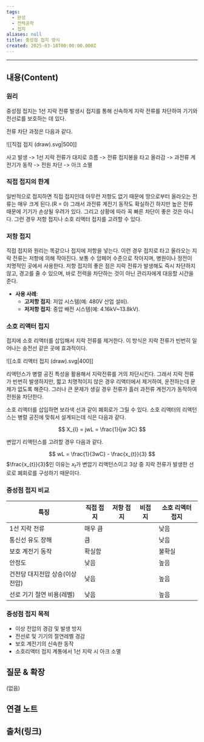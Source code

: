 ```yaml
---
tags:
  - 완성
  - 전력공학
  - 접지
aliases: null
title: 중성점 접지 방식
created: 2025-03-18T00:00:00.000Z
---
```


---

## 내용(Content)

### 원리

중성점 접지는 1선 지락 전류 발생시 접지를 통해 신속하게 지락 전류를 차단하여 기기와 전선로를 보호하는 데 있다.

전류 차단 과정은 다음과 같다.

![[직접 접지 (draw).svg|500]]

사고 발생 -> 1선 지락 전류가 대지로 흐름 -> 전류 접지봉을 타고 올라감 ->  과전류 계전기가 동작 -> 전원 차단 -> 아크 소멸

### 직접 접지의 한계

일반적으로 접지하면 직접 접지인데 아무런 저항도 없기 때문에 땅으로부터 올라오는 전류는 매우 크게 된다.(R = 0) 그래서 과전류 계전기 동작도 확실하긴 하지만 높은 전류 때문에 기기가 손상될 우려가 있다. 그리고 상황에 따라 꼭 빠른 차단이 좋은 것은 아니다. 그런 경우 저항 접지나 소호 리액터 접지를 고려할 수 있다.


### 저항 접지

직접 접지와 원리는 똑같으나 접지에 저항을 넣는다. 이런 경우 접지로 타고 올라오는 지락 전류는 저항에 의해 작아진다. 보통 수 암페어 수준으로 작아지며, 병원이나 정전이 치명적인 곳에서 사용한다. 저항 접지의 좋은 점은 지락 전류가 발생해도 즉시 차단하지 않고, 경고를 줄 수 있으며, 바로 전력을 차단하는 것이 아닌 관리자에게 대응할 시간을 준다.

- **사용 사례**:
    - **고저항 접지**: 저압 시스템(예: 480V 산업 설비).
    - **저저항 접지**: 중압 배전 시스템(예: 4.16kV~13.8kV).


### 소호 리액터 접지

접지에 소호 리액터를 삽입해서 지락 전류를 제거한다. 이 방식은 지락 전류가 빈번히 일어나는 송전선 같은 곳에 효과적이다. 


![[소호 리액터 접지 (draw).svg|400]]

리액턴스가 병렬 공진 특성을 활용해서 지락전류를 거의 차단시킨다. 그래서 지락 전류가 빈번히 발생하지만, 짧고 치명적이지 않은 경우 리액터에서 제거하여, 운전하는데 문제가 없도록 해준다. 그러나 큰 문제가 생길 경우 전류가 흘러 과전류 계전기가 동작하여 전원을 차단한다.

소호 리액터를 삽입하면 보라색 선과 같이 폐회로가 그릴 수 있다. 소호 리액터의 리액턴스는 병렬 공진에 맞춰서 설계되는데 식은 다음과 같다.

$$
X_{l} = jwL = \frac{1}{jw 3C}
$$

변압기 리액턴스를 고려할 경우 다음과 같다.

$$
wL = \frac{1}{3wC} - \frac{x_{t}}{3}
$$
$\frac{x_{t}}{3}$인 이유는 $x_{t}$가 변압기 리액턴스이고 3상 중 지락 전류가 발생한 선로로 폐회로를 구성하기 때문이다.

### 중성점 접지 비교


| 특징                 | 직접 접지 | 저항 접지 | 비접지 | 소호 리액터 접지 |
| ------------------ | ----- | ----- | --- | --------- |
| 1선 지락 전류           | 매우 큼  |       |     | 낮음        |
| 통신선 유도 장해          | 큼     |       |     | 낮음        |
| 보호 계전기 동작          | 확실함   |       |     | 불확실       |
| 안정도                | 낮음    |       |     | 높음        |
| 건전당 대지전압 상승(이상 전압) | 낮음    |       |     | 높음        |
| 선로 기기 절연 비용(레벨)    | 낮음    |       |     | 높음        |




### 중성점 접지 목적

- 이상 전압의 경감 및 발생 방지
- 전선로 및 기기의 절연레벨 경감
- 보호 계전기의 신속한 동작
- 소호리액터 접지 계통에서 1선 지락 시 아크 소멸

## 질문 & 확장

(없음)

## 연결 노트

## 출처(링크)





